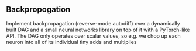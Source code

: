## Backpropogation
Implement backpropagation (reverse-mode autodiff) over a dynamically built DAG and a small neural networks library on top of it with a PyTorch-like API. The DAG only operates over scalar values, so e.g. we chop up each neuron into all of its individual tiny adds and multiplies
